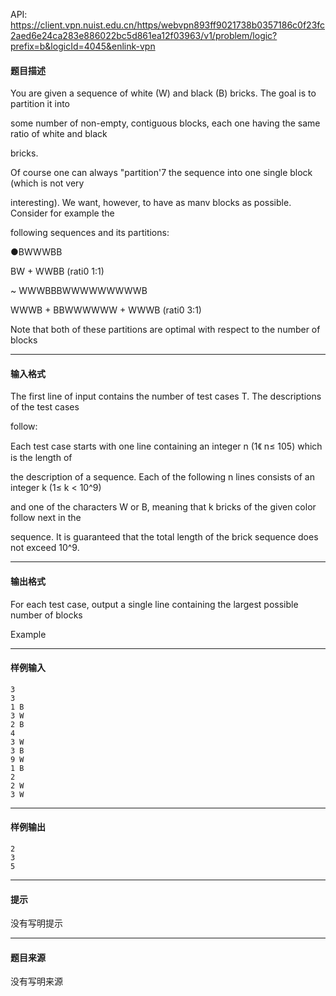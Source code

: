 API: https://client.vpn.nuist.edu.cn/https/webvpn893ff9021738b0357186c0f23fc2aed6e24ca283e886022bc5d861ea12f03963/v1/problem/logic?prefix=b&logicId=4045&enlink-vpn

#### 题目描述

You are given a sequence of white (W) and black (B) bricks. The goal is to partition it into 

some number of non-empty, contiguous blocks, each one having the same ratio of white and black 

bricks. 

Of course one can always "partition'7 the sequence into one single block (which is not very 

interesting). We want, however, to have as manv blocks as possible. Consider for example the 

following sequences and its partitions: 

●BWWWBB 

BW + WWBB (rati0 1:1) 

~ WWWBBBWWWWWWWWWB 

WWWB + BBWWWWWW + WWWB (rati0 3:1) 

Note that both of these partitions are optimal with respect to the number of blocks 

---

#### 输入格式

The first line of input contains the number of test cases T. The descriptions of the test cases 

follow: 

Each test case starts with one line containing an integer n (1《 n≤ 105) which is the length of 

the description of a sequence. Each of the following n lines consists of an integer k (1≤ k < 10^9) 

and one of the characters W or B, meaning that k bricks of the given color follow next in the 

sequence. It is guaranteed that the total length of the brick sequence does not exceed 10^9. 

---

#### 输出格式

For each test case, output a single line containing the largest possible number of blocks 

Example

---

#### 样例输入
```
3
3
1 B
3 W
2 B
4
3 W
3 B
9 W
1 B
2
2 W
3 W
```

---

#### 样例输出
```
2
3
5
```

---

#### 提示

没有写明提示

---

#### 题目来源

没有写明来源